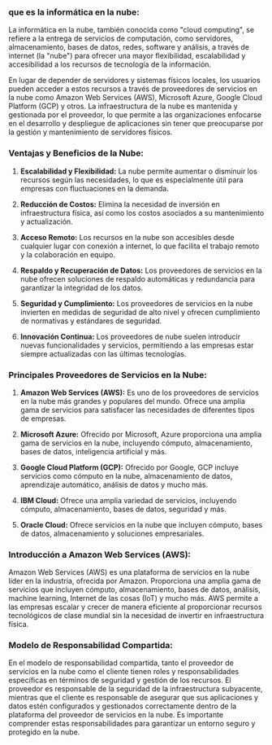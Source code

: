 ### que es la informática en la nube:
La informática en la nube, también conocida como "cloud computing", se refiere a la entrega de servicios de computación, como servidores, almacenamiento, bases de datos, redes, software y análisis, a través de internet (la "nube") para ofrecer una mayor flexibilidad, escalabilidad y accesibilidad a los recursos de tecnología de la información.

En lugar de depender de servidores y sistemas físicos locales, los usuarios pueden acceder a estos recursos a través de proveedores de servicios en la nube como Amazon Web Services (AWS), Microsoft Azure, Google Cloud Platform (GCP) y otros. La infraestructura de la nube es mantenida y gestionada por el proveedor, lo que permite a las organizaciones enfocarse en el desarrollo y despliegue de aplicaciones sin tener que preocuparse por la gestión y mantenimiento de servidores físicos.


### Ventajas y Beneficios de la Nube:

1. **Escalabilidad y Flexibilidad:** La nube permite aumentar o disminuir los recursos según las necesidades, lo que es especialmente útil para empresas con fluctuaciones en la demanda.

2. **Reducción de Costos:** Elimina la necesidad de inversión en infraestructura física, así como los costos asociados a su mantenimiento y actualización.

3. **Acceso Remoto:** Los recursos en la nube son accesibles desde cualquier lugar con conexión a internet, lo que facilita el trabajo remoto y la colaboración en equipo.

4. **Respaldo y Recuperación de Datos:** Los proveedores de servicios en la nube ofrecen soluciones de respaldo automáticas y redundancia para garantizar la integridad de los datos.

5. **Seguridad y Cumplimiento:** Los proveedores de servicios en la nube invierten en medidas de seguridad de alto nivel y ofrecen cumplimiento de normativas y estándares de seguridad.

6. **Innovación Continua:** Los proveedores de nube suelen introducir nuevas funcionalidades y servicios, permitiendo a las empresas estar siempre actualizadas con las últimas tecnologías.

### Principales Proveedores de Servicios en la Nube:

1. **Amazon Web Services (AWS):** Es uno de los proveedores de servicios en la nube más grandes y populares del mundo. Ofrece una amplia gama de servicios para satisfacer las necesidades de diferentes tipos de empresas.

2. **Microsoft Azure:** Ofrecido por Microsoft, Azure proporciona una amplia gama de servicios en la nube, incluyendo cómputo, almacenamiento, bases de datos, inteligencia artificial y más.

3. **Google Cloud Platform (GCP):** Ofrecido por Google, GCP incluye servicios como cómputo en la nube, almacenamiento de datos, aprendizaje automático, análisis de datos y mucho más.

4. **IBM Cloud:** Ofrece una amplia variedad de servicios, incluyendo cómputo, almacenamiento, bases de datos, seguridad y más.

5. **Oracle Cloud:** Ofrece servicios en la nube que incluyen cómputo, bases de datos, almacenamiento y soluciones empresariales.

### Introducción a Amazon Web Services (AWS):

Amazon Web Services (AWS) es una plataforma de servicios en la nube líder en la industria, ofrecida por Amazon. Proporciona una amplia gama de servicios que incluyen cómputo, almacenamiento, bases de datos, análisis, machine learning, Internet de las cosas (IoT) y mucho más. AWS permite a las empresas escalar y crecer de manera eficiente al proporcionar recursos tecnológicos de clase mundial sin la necesidad de invertir en infraestructura física.

### Modelo de Responsabilidad Compartida:

En el modelo de responsabilidad compartida, tanto el proveedor de servicios en la nube como el cliente tienen roles y responsabilidades específicas en términos de seguridad y gestión de los recursos. El proveedor es responsable de la seguridad de la infraestructura subyacente, mientras que el cliente es responsable de asegurar que sus aplicaciones y datos estén configurados y gestionados correctamente dentro de la plataforma del proveedor de servicios en la nube. Es importante comprender estas responsabilidades para garantizar un entorno seguro y protegido en la nube.